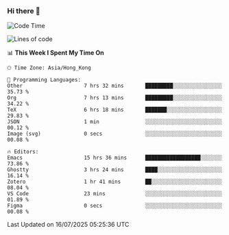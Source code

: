 ### Hi there 👋

<!--
**nicehiro/nicehiro** is a ✨ _special_ ✨ repository because its `README.md` (this file) appears on your GitHub profile.

Here are some ideas to get you started:

- 🔭 I’m currently working on ...
- 🌱 I’m currently learning ...
- 👯 I’m looking to collaborate on ...
- 🤔 I’m looking for help with ...
- 💬 Ask me about ...
- 📫 How to reach me: ...
- 😄 Pronouns: ...
- ⚡ Fun fact: ...
-->

<!--START_SECTION:waka-->
![Code Time](http://img.shields.io/badge/Code%20Time-808%20hrs%2039%20mins-blue)

![Lines of code](https://img.shields.io/badge/From%20Hello%20World%20I%27ve%20Written-1.7%20million%20lines%20of%20code-blue)

📊 **This Week I Spent My Time On** 

```text
🕑︎ Time Zone: Asia/Hong_Kong

💬 Programming Languages: 
Other                    7 hrs 32 mins       █████████░░░░░░░░░░░░░░░░   35.73 % 
Org                      7 hrs 13 mins       █████████░░░░░░░░░░░░░░░░   34.22 % 
TeX                      6 hrs 18 mins       ███████░░░░░░░░░░░░░░░░░░   29.83 % 
JSON                     1 min               ░░░░░░░░░░░░░░░░░░░░░░░░░   00.12 % 
Image (svg)              0 secs              ░░░░░░░░░░░░░░░░░░░░░░░░░   00.08 % 

🔥 Editors: 
Emacs                    15 hrs 36 mins      ██████████████████░░░░░░░   73.86 % 
Ghostty                  3 hrs 24 mins       ████░░░░░░░░░░░░░░░░░░░░░   16.14 % 
Zotero                   1 hr 41 mins        ██░░░░░░░░░░░░░░░░░░░░░░░   08.04 % 
VS Code                  23 mins             ░░░░░░░░░░░░░░░░░░░░░░░░░   01.89 % 
Figma                    0 secs              ░░░░░░░░░░░░░░░░░░░░░░░░░   00.08 % 
```


 Last Updated on 16/07/2025 05:25:36 UTC
<!--END_SECTION:waka-->
